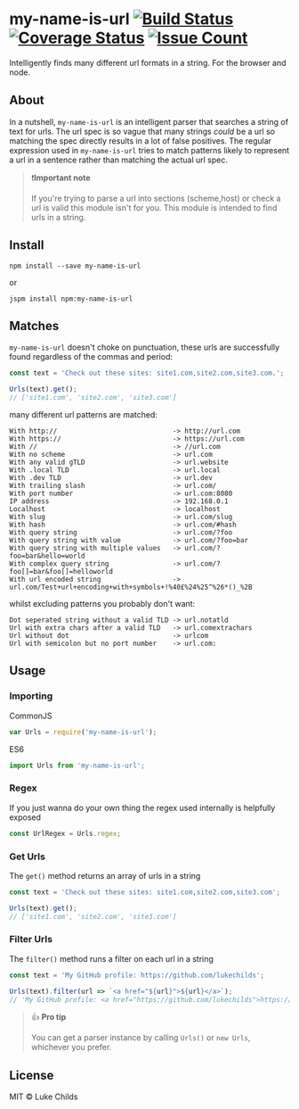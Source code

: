 # my-name-is-url [![Build Status](https://travis-ci.org/lukechilds/my-name-is-url.svg?branch=master)](https://travis-ci.org/lukechilds/my-name-is-url) [![Coverage Status](https://coveralls.io/repos/github/lukechilds/my-name-is-url/badge.svg?branch=master)](https://coveralls.io/github/lukechilds/my-name-is-url?branch=master) [![Issue Count](https://codeclimate.com/github/lukechilds/my-name-is-url/badges/issue_count.svg)](https://codeclimate.com/github/lukechilds/my-name-is-url)

Intelligently finds many different url formats in a string. For the browser and node.

## About

In a nutshell, `my-name-is-url` is an intelligent parser that searches a string of text for urls. The url spec is so vague that many strings _could_ be a url so matching the spec directly results in a lot of false positives. The regular expression used in `my-name-is-url` tries to match patterns likely to represent a url in a sentence rather than matching the actual url spec.

> ❗️**Important note**
>
> If you're trying to parse a url into sections (scheme,host) or check a url is valid this module isn't for you. This module is intended to find urls in a string.

## Install

```shell
npm install --save my-name-is-url
```

or

```shell
jspm install npm:my-name-is-url
```

## Matches

`my-name-is-url` doesn't choke on punctuation, these urls are successfully found regardless of the commas and period:

```js
const text = 'Check out these sites: site1.com,site2.com,site3.com.';

Urls(text).get();
// ['site1.com', 'site2.com', 'site3.com']
```

many different url patterns are matched:

```
With http://                             -> http://url.com
With https://                            -> https://url.com
With //                                  -> //url.com
With no scheme                           -> url.com
With any valid gTLD                      -> url.website
With .local TLD                          -> url.local
With .dev TLD                            -> url.dev
With trailing slash                      -> url.com/
With port number                         -> url.com:8080
IP address                               -> 192.168.0.1
Localhost                                -> localhost
With slug                                -> url.com/slug
With hash                                -> url.com/#hash
With query string                        -> url.com/?foo
With query string with value             -> url.com/?foo=bar
With query string with multiple values   -> url.com/?foo=bar&hello=world
With complex query string                -> url.com/?foo[]=bar&foo[]=helloworld
With url encoded string                  -> url.com/Test+url+encoding+with+symbols+!%40£%24%25^%26*()_%2B
```

whilst excluding patterns you probably don't want:

```
Dot seperated string without a valid TLD -> url.notatld
Url with extra chars after a valid TLD   -> url.comextrachars
Url without dot                          -> urlcom
Url with semicolon but no port number    -> url.com:
```

## Usage

### Importing

CommonJS

```js
var Urls = require('my-name-is-url');
```

ES6

```js
import Urls from 'my-name-is-url';
```

### Regex

If you just wanna do your own thing the regex used internally is helpfully exposed

```js
const UrlRegex = Urls.regex;
```

### Get Urls

The `get()` method returns an array of urls in a string

```js
const text = 'Check out these sites: site1.com,site2.com,site3.com';

Urls(text).get();
// ['site1.com', 'site2.com', 'site3.com']
```

### Filter Urls

The `filter()` method runs a filter on each url in a string

```js
const text = 'My GitHub profile: https://github.com/lukechilds';

Urls(text).filter(url => `<a href="${url}">${url}</a>`);
// 'My GitHub profile: <a href="https://github.com/lukechilds">https://github.com/lukechilds</a>'
```

> 👍 **Pro tip**
>
> You can get a parser instance by calling `Urls()` or `new Urls`, whichever you prefer.

## License

MIT © Luke Childs
